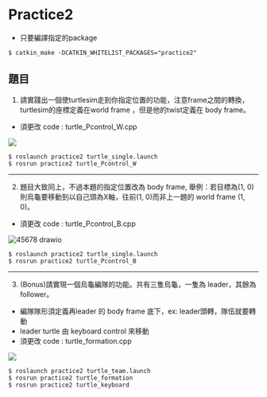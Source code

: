 # Practice2

- 只要編譯指定的package
```bash=
$ catkin_make -DCATKIN_WHITELIST_PACKAGES="practice2"
```

## 題目
1. 請實踐出一個使turtlesim走到你指定位置的功能，注意frame之間的轉換，turtlesim的座標定義在world frame ，但是他的twist定義在 body frame。
- 須更改 code : turtle_Pcontrol_W.cpp

![](https://i.imgur.com/uEb3wAr.png)


``` bash=
$ roslaunch practice2 turtle_single.launch
$ rosrun practice2 turtle_Pcontrol_W
```
----
2. 題目大致同上，不過本題的指定位置改為 body frame, 舉例：若目標為(1, 0)則烏龜要移動到以自己頭為X軸，往前(1, 0)而非上一題的 world frame (1, 0)。
- 須更改 code : turtle_Pcontrol_B.cpp

![45678 drawio](https://user-images.githubusercontent.com/75787424/222947280-699fbbf7-8546-4021-87b9-91d884caf09b.png)

``` bash=
$ roslaunch practice2 turtle_single.launch
$ rosrun practice2 turtle_Pcontrol_B
```

----
3. (Bonus)請實現一個烏龜編隊的功能。共有三隻烏龜，一隻為 leader，其餘為 follower。
- 編隊隊形須定義再leader 的 body frame 底下，ex: leader頭轉，隊伍就要轉動
- leader turtle 由 keyboard control 來移動
- 須更改 code : turtle_formation.cpp

![](https://i.imgur.com/USt9MmZ.png)

```bash=
$ roslaunch practice2 turtle_team.launch
$ rosrun practice2 turtle_formation
$ rosrun practice2 turtle_keyboard
```
